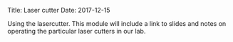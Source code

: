 Title: Laser cutter
Date: 2017-12-15

Using the lasercutter. This module will include a link to slides and notes on operating the particular laser cutters in our lab.
